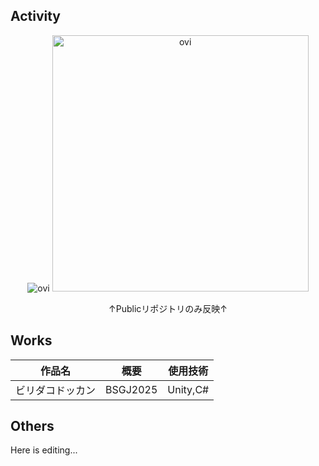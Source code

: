 ## Activity

<div align="center">
  <a>
    <img src="https://github-readme-stats.vercel.app/api/top-langs?username=uyuki234&show_icons=true&locale=en&layout=compact&theme=chartreuse-dark" alt="ovi" />
    <img src="https://github-readme-stats.vercel.app/api?username=uyuki234&show_icons=true&locale=en&theme=chartreuse-dark" alt="ovi" width="410" /></p>
    ↑Publicリポジトリのみ反映↑
  </a>
</div>

[//]: # (これはコメントです)
<!--
トロフィー表示するやつ↓↓↓横に長いのでコメントアウトしている
<div align="center">
  <a>
    <img src="https://github-profile-trophy.vercel.app/?username=uyuki234&theme=juicyfresh&no-bg=true" />
  </a>
</div>
-->

## Works
| 作品名 | 概要 | 使用技術 |
| ----- | ----- | ----- |
| ビリダコドッカン | BSGJ2025 | Unity,C# |

## Others
Here is editing...





<!---
Uyuki234/Uyuki234 is a ✨ special ✨ repository because its `README.md` (this file) appears on your GitHub profile.
You can click the Preview link to take a look at your changes.
--->

